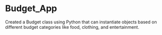 # Budget_App
Created a Budget class using Python that can instantiate objects based on different budget categories like food, clothing, and entertainment.
